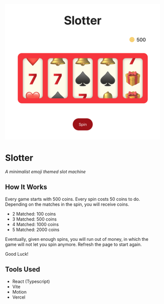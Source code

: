 !["Slotter Screenshot"](/src/assets/slotter_screenshot.png)

# Slotter

_A minimalist emoji themed slot machine_

## How It Works

Every game starts with 500 coins. Every spin costs 50 coins to do. Depending on the matches in the spin, you will receive coins.

- 2 Matched: 100 coins
- 3 Matched: 500 coins
- 4 Matched: 1000 coins
- 5 Matched: 2000 coins

Eventually, given enough spins, you will run out of money, in which the game will not let you spin anymore. Refresh the page to start again.

Good Luck!

## Tools Used

- React (Typescript)
- Vite
- Motion
- Vercel
